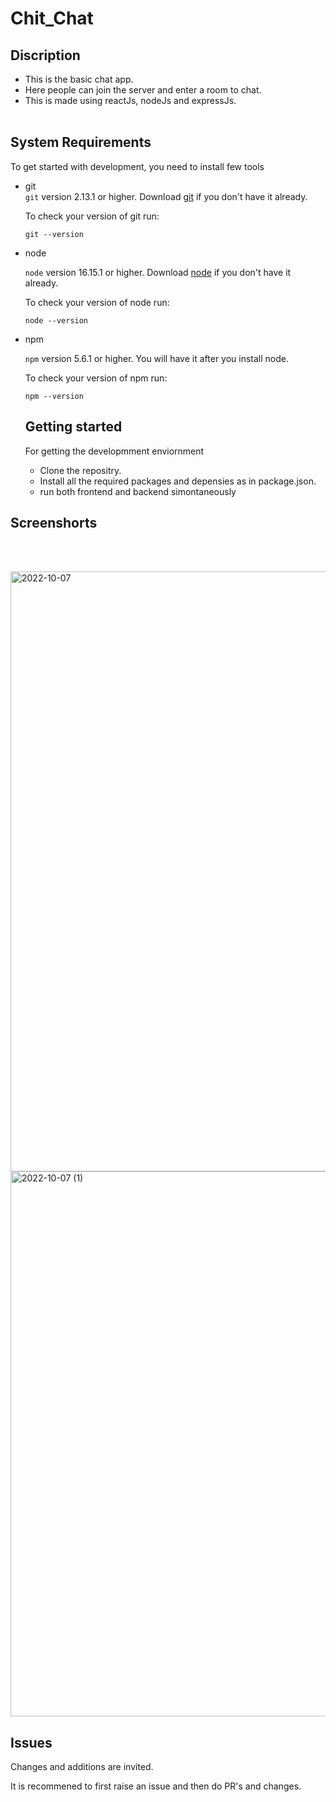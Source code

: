 # Chit_Chat
## Discription
- This is the basic chat app. 
- Here people can join the server and enter a room to chat. 
- This is made using reactJs, nodeJs and expressJs.
<br><br>
## System Requirements
To get started with development, you need to install few tools
- git<br>
  `git` version 2.13.1 or higher. Download [git](https://git-scm.com/downloads) if you don't have it already.
  
  To check your version of git run:
  
  ```shell
  git --version
  ```
  
- node
  
  `node` version 16.15.1 or higher. Download [node](https://nodejs.org/en/download/) if you don't have it already.
  
    To check your version of node run:
  
  ```shell
  node --version
  ```
  
- npm
  
   `npm` version 5.6.1 or higher. You will have it after you install node.
   
     To check your version of npm run:
  
  ```shell
  npm --version
  ```
  
  ## Getting started
  
  For getting the developmment enviornment 
  
  - Clone the repositry.
   - Install all the required packages and depensies as in package.json.
   - run both frontend and backend simontaneously
   

## Screenshorts
<br><br>


<img width="960" alt="2022-10-07" src="https://user-images.githubusercontent.com/96379277/194505140-ddad4abc-67ec-4886-bf34-5f99d90d25ff.png">

<img width="872" alt="2022-10-07 (1)" src="https://user-images.githubusercontent.com/96379277/194504953-f1d6144c-4f31-40b1-9ddd-c364c9a432de.png">

## Issues
Changes and additions are invited.

It is recommened to first raise an issue and then do PR's and changes.
